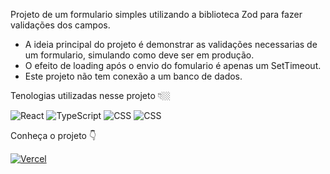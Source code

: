 Projeto de um formulario simples utilizando a biblioteca Zod para fazer validações dos campos.

- A ideia principal do projeto é demonstrar as validações necessarias de um formulario, simulando como deve ser em produção.
- O efeito de loading após o envio do fomulario é apenas um SetTimeout.
- Este projeto não tem conexão a um banco de dados.


Tenologias utilizadas nesse projeto 👇🏼

![React](https://img.shields.io/badge/React-20232A?style=for-the-badge&logo=react&logoColor=61DAFB)
![TypeScript](https://img.shields.io/badge/TypeScript-007ACC?style=for-the-badge&logo=typescript&logoColor=white)
![CSS](https://img.shields.io/badge/CSS3-1572B6?style=for-the-badge&logo=css3&logoColor=white)
![CSS](https://img.shields.io/badge/CSS3-1572B6?style=for-the-badge&logo=css3&logoColor=white)

Conheça o projeto 👇

[![Vercel](https://img.shields.io/badge/Vercel-000000?style=for-the-badge&logo=vercel&logoColor=white)](https://forms-zod.vercel.app/)

  
